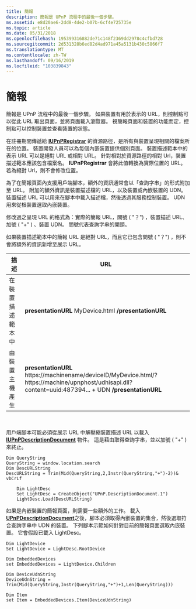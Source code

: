 ```yaml
---
title: 簡報
description: 簡報是 UPnP 流程中的最後一個步驟。
ms.assetid: e8d20ae6-2dd8-4de2-b07b-6cf4e725735e
ms.topic: article
ms.date: 05/31/2018
ms.openlocfilehash: 195399316882de71c148f2369dd2978c4cfbd728
ms.sourcegitcommit: 2d531328b6ed82d4ad971a45a5131b430c5866f7
ms.translationtype: MT
ms.contentlocale: zh-TW
ms.lasthandoff: 09/16/2019
ms.locfileid: "103839843"
---
```

# <a name="presentation"></a>簡報

簡報是 UPnP 流程中的最後一個步驟。 如果裝置有用於表示的 URL，則控制點可以從此 URL 取出頁面，並將頁面載入瀏覽器。 視簡報頁面和裝置的功能而定，控制點可以控制裝置並查看裝置的狀態。

在註冊期間傳遞給 [**IUPnPRegistrar**](/windows/desktop/api/Upnphost/nn-upnphost-iupnpregistrar) 的資源路徑，是所有與裝置呈現相關的檔案所在的位置。 裝置開發人員可以為每個內嵌裝置提供個別頁面。 裝置描述範本中的表示 URL 可以是絕對 URL 或相對 URL。 針對相對於資源路徑的相對 Url，裝置描述範本應該包含檔案名。 **IUPnPRegistrar** 會將此值轉換為實際位置的 URL。 若為絕對 Url，則不會修改位置。

為了在簡報頁面內支援用戶端腳本，額外的資訊通常會以「查詢字串」的形式附加至 URL。 附加的額外資訊是裝置描述檔的 URL，以及裝置或內嵌裝置的 UDN。 裝置描述 URL 可以用來在腳本中載入描述檔，然後透過其服務控制裝置。 UDN 用來從根裝置選取內嵌裝置。

修改過之呈現 URL 的格式為：實際的簡報 URL，問號 ( "？") ，裝置描述 URL、加號 ( "+" ) 、裝置 UDN。 問號代表查詢字串的開頭。

如果裝置描述範本中的簡報 URL 是絕對 URL，而且它已包含問號 ( "？") ，則不會將額外的資訊新增至展示 URL。



| 描述                        | URL                                                                                                                                               |
|------------------------------------|---------------------------------------------------------------------------------------------------------------------------------------------------|
| 在裝置描述範本中 | **presentationURL** MyDevice.html **/presentationURL**                                                                                              |
| 由裝置主機產生       | **presentationURL** https://machinename/deviceID/MyDevice.html/?https://machine/upnphost/udhisapi.dll?content=uuid:487394... + UDN **/presentationURL** |



 

用戶端腳本可能必須從展示 URL 中解壓縮裝置描述 URL 以載入 [**IUPnPDescriptionDocument**](/windows/desktop/api/Upnp/nn-upnp-iupnpdescriptiondocument) 物件。 這是藉由取得查詢字串，並以加號 ( "+" ) 來終止。


```VB
Dim QueryString
QueryString = window.location.search
Dim DescURLString
DescURLString = Trim(Mid(QueryString,2,Instr(QueryString,"+")-2))& vbCrLf

    Dim LightDesc
    Set LightDesc = CreateObject("UPnP.DescriptionDocument.1")
    LightDesc.Load(DescURLString)
```



如果是內嵌裝置的簡報頁面，則需要一些額外的工作。 載入 [**UPnPDescriptionDocument**](/windows/desktop/api/Upnp/nn-upnp-iupnpdescriptiondocument)之後，腳本必須取得內嵌裝置的集合，然後選取符合查詢字串中 UDN 的裝置。 下列腳本示範如何針對目前的簡報頁面選取內嵌裝置。 它會假設已載入 LightDesc。


```VB
Dim LightDevice
Set LightDevice = LightDesc.RootDevice

Dim EmbeddedDevices 
set EmbeddedDevices = LightDevice.Children

Dim DeviceUdnString
DeviceUdnString = Trim(Mid(QueryString,Instr(QueryString,"+")+1,Len(QueryString)))

Dim Item
set Item = EmbeddedDevices.Item(DeviceUdnString)
```



 

 




